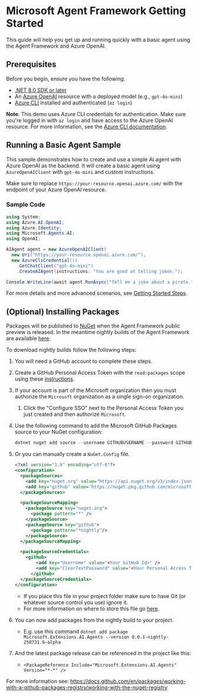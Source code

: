 # Microsoft Agent Framework Getting Started

This guide will help you get up and running quickly with a basic agent using the Agent Framework and Azure OpenAI.

## Prerequisites

Before you begin, ensure you have the following:

- [.NET 8.0 SDK or later](https://dotnet.microsoft.com/download)
- An [Azure OpenAI](https://learn.microsoft.com/azure/ai-services/openai/) resource with a deployed model (e.g., `gpt-4o-mini`)
- [Azure CLI](https://learn.microsoft.com/cli/azure/install-azure-cli) installed and authenticated (`az login`)

**Note**: This demo uses Azure CLI credentials for authentication. Make sure you're logged in with `az login` and have access to the Azure OpenAI resource. For more information, see the [Azure CLI documentation](https://learn.microsoft.com/cli/azure/authenticate-azure-cli-interactively).

## Running a Basic Agent Sample

This sample demonstrates how to create and use a simple AI agent with Azure OpenAI as the backend. It will create a basic agent using `AzureOpenAIClient` with `gpt-4o-mini` and custom instructions.

Make sure to replace `https://your-resource.openai.azure.com/` with the endpoint of your Azure OpenAI resource.

### Sample Code

```csharp
using System;
using Azure.AI.OpenAI;
using Azure.Identity;
using Microsoft.Agents.AI;
using OpenAI;

AIAgent agent = new AzureOpenAIClient(
  new Uri("https://your-resource.openai.azure.com/"),
  new AzureCliCredential())
    .GetChatClient("gpt-4o-mini")
    .CreateAIAgent(instructions: "You are good at telling jokes.");

Console.WriteLine(await agent.RunAsync("Tell me a joke about a pirate."));
```

For more details and more advanced scenarios, see [Getting Started Steps](../../../dotnet/samples/GettingStartedSteps/).

## (Optional) Installing Packages

Packages will be published to [NuGet](https://www.nuget.org/) when the Agent Framework public preview is released. 
In the meantime nightly builds of the Agent Framework are available [here](https://github.com/orgs/microsoft/packages?repo_name=agent-framework).

To download nightly builds follow the following steps:

1. You will need a GitHub account to complete these steps.
1. Create a GitHub Personal Access Token with the `read:packages` scope using these [instructions](https://docs.github.com/en/authentication/keeping-your-account-and-data-secure/managing-your-personal-access-tokens#creating-a-personal-access-token-classic).
1. If your account is part of the Microsoft organization then you must authorize the `Microsoft` organization as a single sign-on organization.
    1. Click the "Configure SSO" next to the Personal Access Token you just created and then authorize `Microsoft`.
1. Use the following command to add the Microsoft GitHub Packages source to your NuGet configuration:

    ```powershell
    dotnet nuget add source --username GITHUBUSERNAME --password GITHUBPERSONALACCESSTOKEN --store-password-in-clear-text --name GitHubMicrosoft "https://nuget.pkg.github.com/microsoft/index.json"
    ```

1. Or you can manually create a `NuGet.Config` file.

    ```xml
    <?xml version="1.0" encoding="utf-8"?>
    <configuration>
      <packageSources>
        <add key="nuget.org" value="https://api.nuget.org/v3/index.json" protocolVersion="3" />
        <add key="github" value="https://nuget.pkg.github.com/microsoft/index.json" />
      </packageSources>
    
      <packageSourceMapping>
        <packageSource key="nuget.org">
          <package pattern="*" />
        </packageSource>
        <packageSource key="github">
          <package pattern="*nightly"/>
        </packageSource>
      </packageSourceMapping>
    
      <packageSourceCredentials>
        <github>
            <add key="Username" value="<Your GitHub Id>" />
            <add key="ClearTextPassword" value="<Your Personal Access Token>" />
          </github>
      </packageSourceCredentials>
    </configuration>
    ```

    * If you place this file in your project folder make sure to have Git (or whatever source control you use) ignore it.
    * For more information on where to store this file go [here](https://learn.microsoft.com/en-us/nuget/reference/nuget-config-file).
1. You can now add packages from the nightly build to your project.
    * E.g. use this command `dotnet add package Microsoft.Extensions.AI.Agents --version 0.0.1-nightly-250731.6-alpha`
1. And the latest package release can be referenced in the project like this:
    * `<PackageReference Include="Microsoft.Extensions.AI.Agents" Version="*-*" />`

For more information see: <https://docs.github.com/en/packages/working-with-a-github-packages-registry/working-with-the-nuget-registry>


